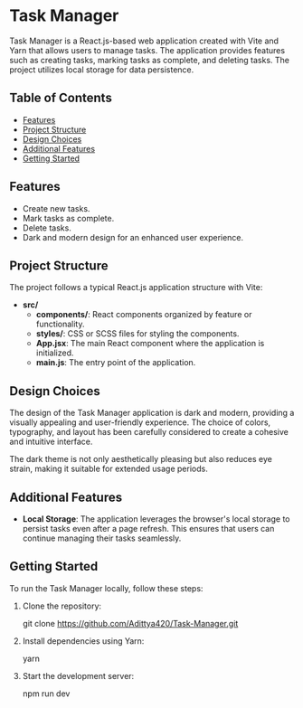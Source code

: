 # Task Manager

Task Manager is a React.js-based web application created with Vite and Yarn that allows users to manage tasks. The application provides features such as creating tasks, marking tasks as complete, and deleting tasks. The project utilizes local storage for data persistence.

## Table of Contents

- [Features](#features)
- [Project Structure](#project-structure)
- [Design Choices](#design-choices)
- [Additional Features](#additional-features)
- [Getting Started](#getting-started)

## Features

- Create new tasks.
- Mark tasks as complete.
- Delete tasks.
- Dark and modern design for an enhanced user experience.

## Project Structure

The project follows a typical React.js application structure with Vite:

- **src/**
  - **components/**: React components organized by feature or functionality.
  - **styles/**: CSS or SCSS files for styling the components.
  - **App.jsx**: The main React component where the application is initialized.
  - **main.js**: The entry point of the application.

## Design Choices

The design of the Task Manager application is dark and modern, providing a visually appealing and user-friendly experience. The choice of colors, typography, and layout has been carefully considered to create a cohesive and intuitive interface.

The dark theme is not only aesthetically pleasing but also reduces eye strain, making it suitable for extended usage periods.

## Additional Features

- **Local Storage**: The application leverages the browser's local storage to persist tasks even after a page refresh. This ensures that users can continue managing their tasks seamlessly.

## Getting Started

To run the Task Manager locally, follow these steps:

1. Clone the repository:

   git clone https://github.com/Adittya420/Task-Manager.git

2. Install dependencies using Yarn:

   yarn

3. Start the development server:

   npm run dev
